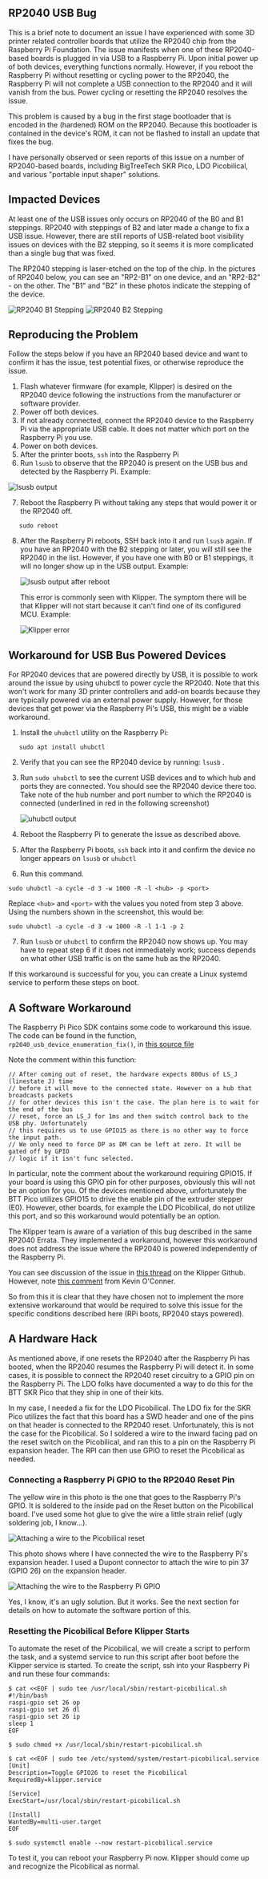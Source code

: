 ## RP2040 USB Bug
This is a brief note to document an issue I have experienced with some 3D printer related controller boards that utilize the RP2040 chip from the Raspberry Pi Foundation. The issue manifests when one of these RP2040-based boards is plugged in via USB to a Raspberry Pi. Upon initial power up of both devices, everything functions normally. However, if you reboot the Raspberry Pi without resetting or cycling power to the RP2040, the Raspberry Pi will not complete a USB connection to the RP2040 and it will vanish from the bus. Power cycling or resetting the RP2040 resolves the issue.

This problem is caused by a bug in the first stage bootloader that is encoded in the (hardened) ROM on the RP2040. Because this bootloader is contained in the device's ROM, it can not be flashed to install an update that fixes the bug. 

I have personally observed or seen reports of this issue on a number of RP2040-based boards, including BigTreeTech SKR Pico, LDO Picobilical, and various "portable input shaper" solutions.

## Impacted Devices

At least one of the USB issues only occurs on RP2040 of the B0 and B1 steppings. RP2040 with steppings of B2 and later made a change to fix a USB issue. However, there are still reports of USB-related boot visibility issues on devices with the B2 stepping, so it seems it is more complicated than a single bug that was fixed.

The RP2040 stepping is laser-etched on the top of the chip. In the pictures of RP2040 below, you can see an "RP2-B1" on one device, and an "RP2-B2" - on the other. The "B1" and "B2" in these photos indicate the stepping of the device.

   ![RP2040 B1 Stepping](images/RP2040-B1-stepping.jpg) ![RP2040 B2 Stepping](images/RP2040-B2-stepping.jpg)

## Reproducing the Problem

Follow the steps below if you have an RP2040 based device and want to confirm it has the issue, test potential fixes, or otherwise reproduce the issue.

1. Flash whatever firmware (for example, Klipper) is desired on the RP2040 device following the instructions from the manufacturer or software provider.
2. Power off both devices.
3. If not already connected, connect the RP2040 device to the Raspberry Pi via the appropriate USB cable. It does not matter which port on the Raspberry Pi you use.
4. Power on both devices.
5. After the printer boots, `ssh` into the Raspberry Pi
6. Run `lsusb` to observe that the RP2040 is present on the USB bus and detected by the Raspberry Pi. Example:

 ![lsusb output](images/lsusb.png)

7. Reboot the Raspberry Pi without taking any steps that would power it or the RP2040 off.
```
   sudo reboot
```
8. After the Raspberry Pi reboots, SSH back into it and run `lsusb` again. If you have an RP2040 with the B2 stepping or later, you will still see the RP2040 in the list. However, if you have one with B0 or B1 steppings, it will no longer show up in the USB output. Example:
   
    ![lsusb output after reboot](images/lsusb-after-reboot.png) 
   
   This error is commonly seen with Klipper. The symptom there will be that Klipper will not start because it can't find one of its configured MCU. Example:

     ![Klipper error](images/klipper-error.png)

## Workaround for USB Bus Powered Devices
For RP2040 devices that are powered directly by USB, it is possible to work around the issue by using uhubctl to power cycle the RP2040. Note that this won't work for many 3D printer controllers and add-on boards because they are typically powered via an external power supply. However, for those devices that get power via the Raspberry Pi's USB, this might be a viable workaround.

1.  Install the `uhubctl` utility on the Raspberry Pi:
```
   sudo apt install uhubctl
```
2. Verify that you can see the RP2040 device by running: `lsusb` . 
3. Run `sudo uhubctl` to see the current USB devices and to which hub and ports they are connected. You should see the RP2040 device there too. Take note of the hub number and port number to which the RP2040 is connected (underlined in red in the following screenshot)
   
    ![uhubctl output](images/uhubctl.png)

4. Reboot the Raspberry Pi to generate the issue as described above. 
5. After the Raspberry Pi boots, `ssh` back into it and confirm the device no longer appears on `lsusb` or `uhubctl`
6. Run this command. 
```
sudo uhubctl -a cycle -d 3 -w 1000 -R -l <hub> -p <port>
```
Replace `<hub>` and `<port>` with the values you noted from step 3 above. Using the numbers shown in the screenshot, this would be:
```
sudo uhubctl -a cycle -d 3 -w 1000 -R -l 1-1 -p 2
```
7. Run `lsusb` or `uhubctl` to confirm the RP2040 now shows up. You may have to repeat step 6 if it does not immediately work; success depends on what other USB traffic is on the same hub as the RP2040.

If this workaround is successful for you, you can create a Linux systemd service to perform these steps on boot. 
## A Software Workaround ##

The Raspberry Pi Pico SDK contains some code to workaround this issue. The code can be found in the function, `rp2040_usb_device_enumeration_fix()`, in [this source file](https://github.com/raspberrypi/pico-sdk/blob/master/src/rp2_common/pico_fix/rp2040_usb_device_enumeration/rp2040_usb_device_enumeration.c)

Note the comment within this function:

```
// After coming out of reset, the hardware expects 800us of LS_J (linestate J) time
// before it will move to the connected state. However on a hub that broadcasts packets
// for other devices this isn't the case. The plan here is to wait for the end of the bus
// reset, force an LS_J for 1ms and then switch control back to the USB phy. Unfortunately
// this requires us to use GPIO15 as there is no other way to force the input path.
// We only need to force DP as DM can be left at zero. It will be gated off by GPIO
// logic if it isn't func selected.
```
In particular, note the comment about the workaround requiring GPIO15. If your board is using this GPIO pin for other purposes, obviously this will not be an option for you. Of the devices mentioned above, unfortunately the BTT Pico utilizes GPIO15 to drive the enable pin of the extruder stepper (E0). However, other boards, for example the LDO Picobilical, do not utilize this port, and so this workaround would potentially be an option.

The Klipper team is aware of a variation of this bug described in the same RP2040 Errata. They implemented a workaround, however this workaround does not address the issue where the RP2040 is powered independently of the Raspberry Pi. 

You can see discussion of the issue in [this thread](https://github.com/Klipper3d/klipper/pull/4748) on the Klipper Github. However, note [this comment](https://github.com/Klipper3d/klipper/pull/4748#issuecomment-945929322) from Kevin O'Conner. 

So from this it is clear that they have chosen not to implement the more extensive workaround that would be required to solve this issue for the specific conditions described here (RPi boots, RP2040 stays powered).

## A Hardware Hack ##

As mentioned above, if one resets the RP2040 after the Raspberry Pi has booted, when the RP2040 resumes the Raspberry Pi will detect it. In some cases, it is possible to connect the RP2040 reset circuitry to a GPIO pin on the Raspberry Pi. The LDO folks have documented a way to do this for the BTT SKR Pico that they ship in one of their kits. 

In my case, I needed a fix for the LDO Picobilical. The LDO fix for the SKR Pico utilizes the fact that this board has a SWD header and one of the pins on that header is connected to the RP2040 reset. Unfortunately, this is not the case for the Picobilical. So I soldered a wire to the inward facing pad on the reset switch on the Picobilical, and ran this to a pin on the Raspberry Pi expansion header. The RPI can then use GPIO to reset the Picobilical as needed. 

### Connecting a Raspberry Pi GPIO to the RP2040 Reset Pin

The yellow wire in this photo is the one that goes to the Raspberry Pi's GPIO. It is soldered to the inside pad on the Reset button on the Picobilical board. I've used some hot glue to give the wire a little strain relief (ugly soldering job, I know...).

![Attaching a wire to the Picobilical reset](images/wiring-to-picobilical-reset.jpeg)

This photo shows where I have connected the wire to the Raspberry Pi's expansion header. I used a Dupont connector to attach the wire to pin 37 (GPIO 26) on the expansion header. 

![Attaching the wire to the Raspberry Pi GPIO](images/wiring-to-rpi-gpio.jpeg)

Yes, I know, it's an ugly solution. But it works. See the next section for details on how to automate the software portion of this.

### Resetting the Picobilical Before Klipper Starts ###

To automate the reset of the Picobilical, we will create a script to perform the task, and a systemd service to run this script after boot before the Klipper service is started. To create the script, ssh into your Raspberry Pi and run these four commands:


```
$ cat <<EOF | sudo tee /usr/local/sbin/restart-picobilical.sh
#!/bin/bash
raspi-gpio set 26 op
raspi-gpio set 26 dl
raspi-gpio set 26 ip
sleep 1
EOF

$ sudo chmod +x /usr/local/sbin/restart-picobilical.sh

$ cat <<EOF | sudo tee /etc/systemd/system/restart-picobilical.service
[Unit]
Description=Toggle GPIO26 to reset the Picobilical
RequiredBy=klipper.service

[Service]
ExecStart=/usr/local/sbin/restart-picobilical.sh

[Install]
WantedBy=multi-user.target
EOF

$ sudo systemctl enable --now restart-picobilical.service
```

To test it, you can reboot your Raspberry Pi now. Klipper should come up and recognize the Picobilical as normal.
